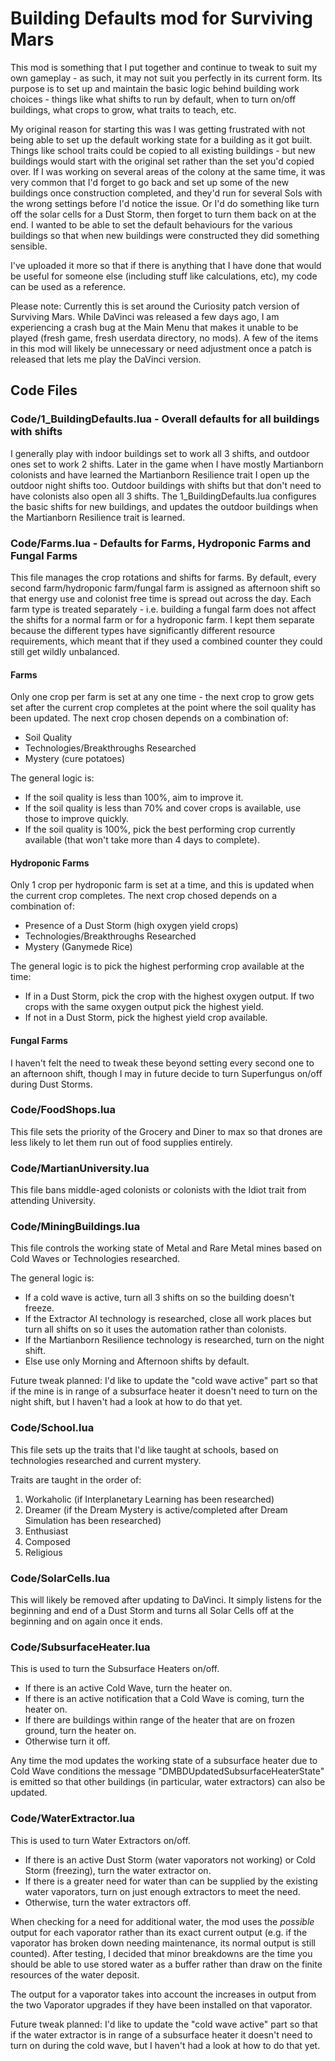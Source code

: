 # Building Defaults mod for Surviving Mars

This mod is something that I put together and continue to tweak to suit my own gameplay - as such, it may not suit you perfectly in its current form. Its purpose is to set up and maintain the basic logic behind building work choices - things like what shifts to run by default, when to turn on/off buildings, what crops to grow, what traits to teach, etc.

My original reason for starting this was I was getting frustrated with not being able to set up the default working state for a building as it got built. Things like school traits could be copied to all existing buildings - but new buildings would start with the original set rather than the set you'd copied over. If I was working on several areas of the colony at the same time, it was very common that I'd forget to go back and set up some of the new buildings once construction completed, and they'd run for several Sols with the wrong settings before I'd notice the issue. Or I'd do something like turn off the solar cells for a Dust Storm, then forget to turn them back on at the end. I wanted to be able to set the default behaviours for the various buildings so that when new buildings were constructed they did something sensible.

I've uploaded it more so that if there is anything that I have done that would be useful for someone else (including stuff like calculations, etc), my code can be used as a reference.

Please note: Currently this is set around the Curiosity patch version of Surviving Mars. While DaVinci was released a few days ago, I am experiencing a crash bug at the Main Menu that makes it unable to be played (fresh game, fresh userdata directory, no mods). A few of the items in this mod will likely be unnecessary or need adjustment once a patch is released that lets me play the DaVinci version.

## Code Files

### Code/1_BuildingDefaults.lua - Overall defaults for all buildings with shifts

I generally play with indoor buildings set to work all 3 shifts, and outdoor ones set to work 2 shifts. Later in the game when I have mostly Martianborn colonists and have learned the Martianborn Resilience trait I open up the outdoor night shifts too. Outdoor buildings with shifts but that don't need to have colonists also open all 3 shifts. The 1_BuildingDefaults.lua configures the basic shifts for new buildings, and updates the outdoor buildings when the Martianborn Resilience trait is learned.

### Code/Farms.lua - Defaults for Farms, Hydroponic Farms and Fungal Farms

This file manages the crop rotations and shifts for farms. By default, every second farm/hydroponic farm/fungal farm is assigned as afternoon shift so that energy use and colonist free time is spread out across the day. Each farm type is treated separately - i.e. building a fungal farm does not affect the shifts for a normal farm or for a hydroponic farm. I kept them separate because the different types have significantly different resource requirements, which meant that if they used a combined counter they could still get wildly unbalanced.

#### Farms

Only one crop per farm is set at any one time - the next crop to grow gets set after the current crop completes at the point where the soil quality has been updated. The next crop chosen depends on a combination of:

* Soil Quality
* Technologies/Breakthroughs Researched
* Mystery (cure potatoes)

The general logic is:

* If the soil quality is less than 100%, aim to improve it.
* If the soil quality is less than 70% and cover crops is available, use those to improve quickly.
* If the soil quality is 100%, pick the best performing crop currently available (that won't take more than 4 days to complete).

#### Hydroponic Farms

Only 1 crop per hydroponic farm is set at a time, and this is updated when the current crop completes. The next crop chosed depends on a combination of:

* Presence of a Dust Storm (high oxygen yield crops)
* Technologies/Breakthroughs Researched
* Mystery (Ganymede Rice)

The general logic is to pick the highest performing crop available at the time:

* If in a Dust Storm, pick the crop with the highest oxygen output. If two crops with the same oxygen output pick the highest yield.
* If not in a Dust Storm, pick the highest yield crop available.

#### Fungal Farms

I haven't felt the need to tweak these beyond setting every second one to an afternoon shift, though I may in future decide to turn Superfungus on/off during Dust Storms.

### Code/FoodShops.lua

This file sets the priority of the Grocery and Diner to max so that drones are less likely to let them run out of food supplies entirely.

### Code/MartianUniversity.lua

This file bans middle-aged colonists or colonists with the Idiot trait from attending University.

### Code/MiningBuildings.lua

This file controls the working state of Metal and Rare Metal mines based on Cold Waves or Technologies researched.

The general logic is:

* If a cold wave is active, turn all 3 shifts on so the building doesn't freeze.
* If the Extractor AI technology is researched, close all work places but turn all shifts on so it uses the automation rather than colonists.
* If the Martianborn Resilience technology is researched, turn on the night shift.
* Else use only Morning and Afternoon shifts by default.

Future tweak planned: I'd like to update the "cold wave active" part so that if the mine is in range of a subsurface heater it doesn't need to turn on the night shift, but I haven't had a look at how to do that yet.

### Code/School.lua

This file sets up the traits that I'd like taught at schools, based on technologies researched and current mystery.

Traits are taught in the order of:

1. Workaholic (if Interplanetary Learning has been researched)
2. Dreamer (if the Dream Mystery is active/completed after Dream Simulation has been researched)
3. Enthusiast
4. Composed
5. Religious

### Code/SolarCells.lua

This will likely be removed after updating to DaVinci. It simply listens for the beginning and end of a Dust Storm and turns all Solar Cells off at the beginning and on again once it ends.

### Code/SubsurfaceHeater.lua

This is used to turn the Subsurface Heaters on/off.

* If there is an active Cold Wave, turn the heater on.
* If there is an active notification that a Cold Wave is coming, turn the heater on.
* If there are buildings within range of the heater that are on frozen ground, turn the heater on.
* Otherwise turn it off.

Any time the mod updates the working state of a subsurface heater due to Cold Wave conditions the message "DMBDUpdatedSubsurfaceHeaterState" is emitted so that other buildings (in particular, water extractors) can also be updated.

### Code/WaterExtractor.lua

This is used to turn Water Extractors on/off.

* If there is an active Dust Storm (water vaporators not working) or Cold Storm (freezing), turn the water extractor on.
* If there is a greater need for water than can be supplied by the existing water vaporators, turn on just enough extractors to meet the need.
* Otherwise, turn the water extractors off.

When checking for a need for additional water, the mod uses the _possible_ output for each vaporator rather than its exact current output (e.g. if the vaporator has broken down needing maintenance, its normal output is still counted). After testing, I decided that minor breakdowns are the time you should be able to use stored water as a buffer rather than draw on the finite resources of the water deposit.

The output for a vaporator takes into account the increases in output from the two Vaporator upgrades if they have been installed on that vaporator.

Future tweak planned: I'd like to update the "cold wave active" part so that if the water extractor is in range of a subsurface heater it doesn't need to turn on during the cold wave, but I haven't had a look at how to do that yet.
